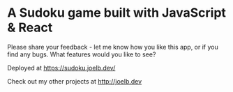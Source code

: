 # A Sudoku game built with JavaScript & React

Please share your feedback - let me know how you like this app, or if you find any bugs. What features would you like to see?

Deployed at https://sudoku.joelb.dev/

Check out my other projects at http://joelb.dev
